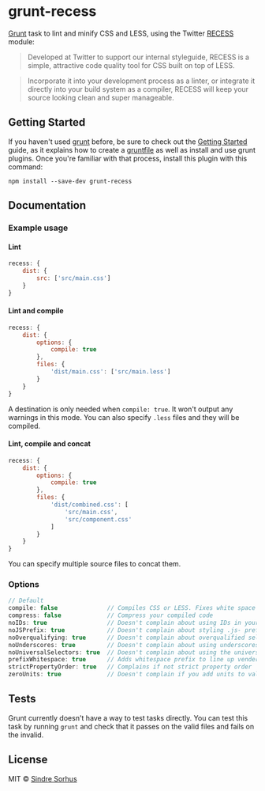 # grunt-recess

[Grunt][grunt] task to lint and minify CSS and LESS, using the Twitter [RECESS][recess] module:

> Developed at Twitter to support our internal styleguide, RECESS is a simple, attractive code quality tool for CSS built on top of LESS.

> Incorporate it into your development process as a linter, or integrate it directly into your build system as a compiler, RECESS will keep your source looking clean and super manageable.


## Getting Started

If you haven't used [grunt][] before, be sure to check out the [Getting Started][] guide, as it explains how to create a [gruntfile][Getting Started] as well as install and use grunt plugins. Once you're familiar with that process, install this plugin with this command:

```shell
npm install --save-dev grunt-recess
```

[grunt]: http://gruntjs.com
[Getting Started]: https://github.com/gruntjs/grunt/wiki/Getting-started


## Documentation


### Example usage


#### Lint

```javascript
recess: {
	dist: {
		src: ['src/main.css']
	}
}
```


#### Lint and compile

```javascript
recess: {
	dist: {
		options: {
			compile: true
		},
		files: {
			'dist/main.css': ['src/main.less']
		}
	}
}
```

A destination is only needed when `compile: true`. It won't output any warnings in this mode.
You can also specify `.less` files and they will be compiled.


#### Lint, compile and concat

```javascript
recess: {
	dist: {
		options: {
			compile: true
		},
		files: {
			'dist/combined.css': [
				'src/main.css',
				'src/component.css'
			]
		}
	}
}
```

You can specify multiple source files to concat them.


### Options

```javascript
// Default
compile: false 				// Compiles CSS or LESS. Fixes white space and sort order.
compress: false				// Compress your compiled code
noIDs: true					// Doesn't complain about using IDs in your stylesheets
noJSPrefix: true			// Doesn't complain about styling .js- prefixed classnames
noOverqualifying: true		// Doesn't complain about overqualified selectors (ie: div#foo.bar)
noUnderscores: true			// Doesn't complain about using underscores in your class names
noUniversalSelectors: true	// Doesn't complain about using the universal * selector
prefixWhitespace: true		// Adds whitespace prefix to line up vender prefixed properties
strictPropertyOrder: true	// Complains if not strict property order
zeroUnits: true				// Doesn't complain if you add units to values of 0
```


## Tests

Grunt currently doesn't have a way to test tasks directly. You can test this task by running `grunt` and check that it passes on the valid files and fails on the invalid.


## License

MIT © [Sindre Sorhus](http://sindresorhus.com)


[recess]: https://github.com/twitter/recess
